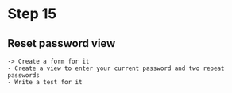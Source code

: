 # Step 15
    
## Reset password view
    -> Create a form for it
    - Create a view to enter your current password and two repeat passwords
    - Write a test for it
    